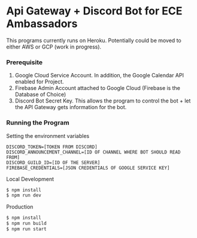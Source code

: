 # Api Gateway + Discord Bot for ECE Ambassadors 

This programs currently runs on Heroku. Potentially could be moved to either AWS or GCP (work in progress).

### Prerequisite
1. Google Cloud Service Account. In addition, the Google Calendar API enabled for Project.
2. Firebase Admin Account attached to Google Cloud (Firebase is the Database of Choice)
3. Discord Bot Secret Key. This allows the program to control the bot + let the API Gateway gets information for the bot.

### Running the Program

Setting the environment variables
```text
DISCORD_TOKEN=[TOKEN FROM DISCORD] 
DISCORD_ANNOUNCEMENT_CHANNEL=[ID OF CHANNEL WHERE BOT SHOULD READ FROM]
DISCORD_GUILD_ID=[ID OF THE SERVER]
FIREBASE_CREDENTIALS=[JSON CREDENTIALS OF GOOGLE SERVICE KEY] 
```

Local Development
```bash
$ npm install
$ npm run dev
```

Production
```bash
$ npm install
$ npm run build
$ npm run start
```

